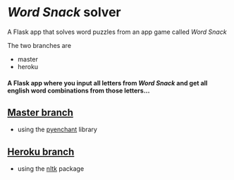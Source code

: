 # _Word Snack_ solver
A Flask app that solves word puzzles from an app game called _Word Snack_

The two branches are
- master
- heroku

#### A Flask app where you input all letters from _Word Snack_ and get all english word combinations from those letters...

## [Master branch](https://github.com/TristoKrempita/word-snack-solver/tree/master)

- using the [pyenchant](https://pypi.org/project/pyenchant/) library

## [Heroku branch](https://github.com/TristoKrempita/word-snack-solver/tree/heroku)

- using the [nltk](https://pypi.org/project/nltk/) package


